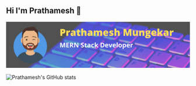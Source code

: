 ## Hi I'm Prathamesh 👋

![alt text](/Simple%20Technology%20LinkedIn%20Banner%20(1).png)


<!--
**prathamsm7/prathamsm7** is a ✨ _special_ ✨ repository because its `README.md` (this file) appears on your GitHub profile.

Here are some ideas to get you started:

- 🔭 I’m currently working on ...
- 🌱 I’m currently learning ...
- 👯 I’m looking to collaborate on ...
- 🤔 I’m looking for help with ...
- 💬 Ask me about ...
- 📫 How to reach me: ...
- 😄 Pronouns: ...
- ⚡ Fun fact: ...
-->

![Prathamesh's GitHub stats](https://github-readme-stats.vercel.app/api?username=prathamsm7&theme=merko&show_icons=true)
